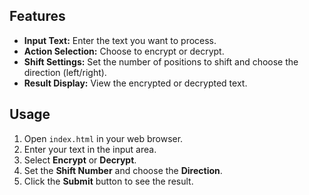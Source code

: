 ## Features

- **Input Text:** Enter the text you want to process.
- **Action Selection:** Choose to encrypt or decrypt.
- **Shift Settings:** Set the number of positions to shift and choose the direction (left/right).
- **Result Display:** View the encrypted or decrypted text.

## Usage

1. Open `index.html` in your web browser.
2. Enter your text in the input area.
3. Select **Encrypt** or **Decrypt**.
4. Set the **Shift Number** and choose the **Direction**.
5. Click the **Submit** button to see the result.